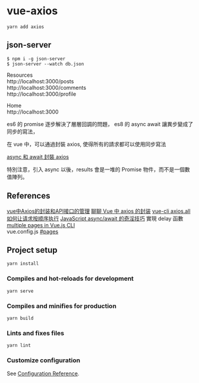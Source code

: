 # vue-axios

`yarn add axios`

## json-server

`$ npm i -g json-server`  
`$ json-server --watch db.json`

  Resources  
  http://localhost:3000/posts  
  http://localhost:3000/comments  
  http://localhost:3000/profile  

  Home  
  http://localhost:3000  


es6 的 promise 逐步解決了層層回調的問題，
es8 的 async await 讓異步變成了同步的寫法，

在 vue 中，可以通過封裝 axios, 使得所有的請求都可以使用同步寫法

[async 和 await 封裝 axios](https://www.axihe.com/anbang/blog/vue/using-async-and-await-to-encapsulate-axios.html)

特別注意，引入 async 以後，results 會是一堆的 Promise 物件，而不是一個數值陣列。

## References

[vue中Axios的封装和API接口的管理](https://juejin.im/post/5b55c118f265da0f6f1aa354)
[聊聊 Vue 中 axios 的封装](https://juejin.im/post/5da90c3e6fb9a04e031c0413)
[vue-cli axios.all 如何让请求按顺序执行](https://segmentfault.com/q/1010000018122601)
[JavaScript async/await 的奇淫技巧](https://fred-zone.blogspot.com/2017/04/javascript-asyncawait.html)  實現 delay 函數
[multiple pages in Vue.js CLI](https://stackoverflow.com/questions/51692018/multiple-pages-in-vue-js-cli)  
vue.config.js [#pages](https://cli.vuejs.org/zh/config/#pages)

## Project setup
```
yarn install
```

### Compiles and hot-reloads for development
```
yarn serve
```

### Compiles and minifies for production
```
yarn build
```

### Lints and fixes files
```
yarn lint
```

### Customize configuration
See [Configuration Reference](https://cli.vuejs.org/config/).
